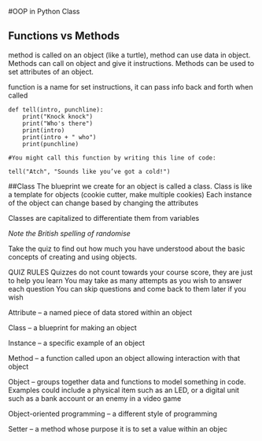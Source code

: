 #OOP in Python Class

## Functions vs Methods

method is called on an object (like a turtle), method can use data in object. Methods can call on object and give it instructions. Methods can be used to set attributes of an object.

function is a name for set instructions, it can pass info back and forth when called

```
def tell(intro, punchline):
    print("Knock knock")
    print("Who's there")
    print(intro)
    print(intro + " who")
    print(punchline)

#You might call this function by writing this line of code:

tell("Atch", "Sounds like you’ve got a cold!")
```
##Class
The blueprint we create for an object is called a class.
Class is like a template for objects (cookie cutter, make multiple cookies)
Each instance of the object can change based by changing the attributes

Classes are capitalized to differentiate them from variables

*Note the British spelling of randomise*

Take the quiz to find out how much you have understood about the basic concepts of creating and using objects.

QUIZ RULES
Quizzes do not count towards your course score, they are just to help you learn
You may take as many attempts as you wish to answer each question
You can skip questions and come back to them later if you wish

Attribute – a named piece of data stored within an object

Class – a blueprint for making an object

Instance – a specific example of an object

Method – a function called upon an object allowing interaction with that object

Object – groups together data and functions to model something in code. Examples could include a physical item such as an LED, or a digital unit such as a bank account or an enemy in a video game

Object-oriented programming – a different style of programming

Setter – a method whose purpose it is to set a value within an objec
